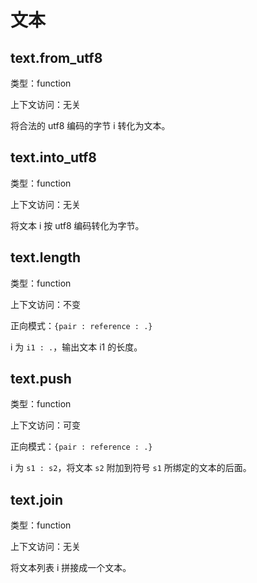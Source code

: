 # 文本

## text.from_utf8

类型：function

上下文访问：无关

将合法的 utf8 编码的字节 i 转化为文本。

## text.into_utf8

类型：function

上下文访问：无关

将文本 i 按 utf8 编码转化为字节。

## text.length

类型：function

上下文访问：不变

正向模式：`{pair : reference : .}`

i 为 `i1 : .`，输出文本 i1 的长度。

## text.push

类型：function

上下文访问：可变

正向模式：`{pair : reference : .}`

i 为 `s1 : s2`，将文本 `s2` 附加到符号 `s1` 所绑定的文本的后面。

## text.join

类型：function

上下文访问：无关

将文本列表 i 拼接成一个文本。
